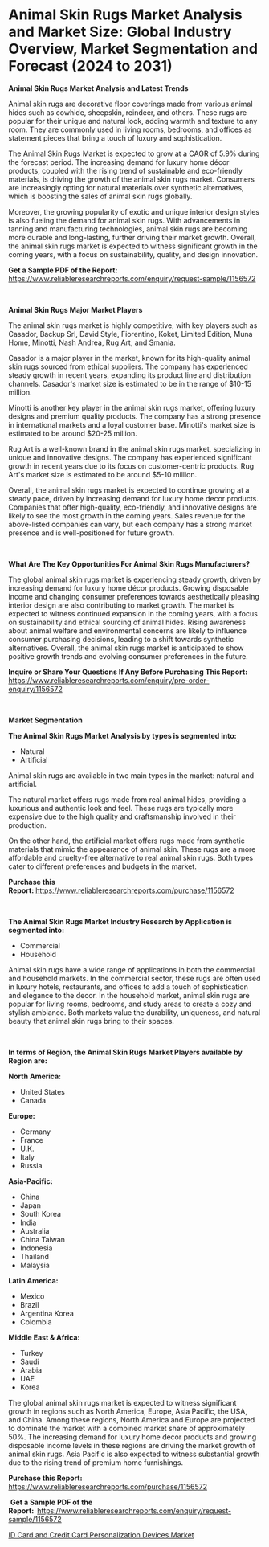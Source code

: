 <p><h1>Animal Skin Rugs Market Analysis and Market Size: Global Industry Overview, Market Segmentation and Forecast (2024 to 2031)</h1></p><p><strong>Animal Skin Rugs Market Analysis and Latest Trends</strong></p>
<p><p>Animal skin rugs are decorative floor coverings made from various animal hides such as cowhide, sheepskin, reindeer, and others. These rugs are popular for their unique and natural look, adding warmth and texture to any room. They are commonly used in living rooms, bedrooms, and offices as statement pieces that bring a touch of luxury and sophistication.</p><p>The Animal Skin Rugs Market is expected to grow at a CAGR of 5.9% during the forecast period. The increasing demand for luxury home décor products, coupled with the rising trend of sustainable and eco-friendly materials, is driving the growth of the animal skin rugs market. Consumers are increasingly opting for natural materials over synthetic alternatives, which is boosting the sales of animal skin rugs globally.</p><p>Moreover, the growing popularity of exotic and unique interior design styles is also fueling the demand for animal skin rugs. With advancements in tanning and manufacturing technologies, animal skin rugs are becoming more durable and long-lasting, further driving their market growth. Overall, the animal skin rugs market is expected to witness significant growth in the coming years, with a focus on sustainability, quality, and design innovation.</p></p>
<p><strong>Get a Sample PDF of the Report:&nbsp;</strong> <a href="https://www.reliableresearchreports.com/enquiry/request-sample/1156572">https://www.reliableresearchreports.com/enquiry/request-sample/1156572</a></p>
<p>&nbsp;</p>
<p><strong>Animal Skin Rugs Major Market Players</strong></p>
<p><p>The animal skin rugs market is highly competitive, with key players such as Casador, Backup Srl, David Style, Fiorentino, Koket, Limited Edition, Muna Home, Minotti, Nash Andrea, Rug Art, and Smania. </p><p>Casador is a major player in the market, known for its high-quality animal skin rugs sourced from ethical suppliers. The company has experienced steady growth in recent years, expanding its product line and distribution channels. Casador's market size is estimated to be in the range of $10-15 million.</p><p>Minotti is another key player in the animal skin rugs market, offering luxury designs and premium quality products. The company has a strong presence in international markets and a loyal customer base. Minotti's market size is estimated to be around $20-25 million.</p><p>Rug Art is a well-known brand in the animal skin rugs market, specializing in unique and innovative designs. The company has experienced significant growth in recent years due to its focus on customer-centric products. Rug Art's market size is estimated to be around $5-10 million.</p><p>Overall, the animal skin rugs market is expected to continue growing at a steady pace, driven by increasing demand for luxury home decor products. Companies that offer high-quality, eco-friendly, and innovative designs are likely to see the most growth in the coming years. Sales revenue for the above-listed companies can vary, but each company has a strong market presence and is well-positioned for future growth.</p></p>
<p>&nbsp;</p>
<p><strong>What Are The Key Opportunities For Animal Skin Rugs Manufacturers?</strong></p>
<p><p>The global animal skin rugs market is experiencing steady growth, driven by increasing demand for luxury home décor products. Growing disposable income and changing consumer preferences towards aesthetically pleasing interior design are also contributing to market growth. The market is expected to witness continued expansion in the coming years, with a focus on sustainability and ethical sourcing of animal hides. Rising awareness about animal welfare and environmental concerns are likely to influence consumer purchasing decisions, leading to a shift towards synthetic alternatives. Overall, the animal skin rugs market is anticipated to show positive growth trends and evolving consumer preferences in the future.</p></p>
<p><strong>Inquire or Share Your Questions If Any Before Purchasing This Report:</strong> <a href="https://www.reliableresearchreports.com/enquiry/pre-order-enquiry/1156572">https://www.reliableresearchreports.com/enquiry/pre-order-enquiry/1156572</a></p>
<p>&nbsp;</p>
<p><strong>Market Segmentation</strong></p>
<p><strong>The Animal Skin Rugs Market Analysis by types is segmented into:</strong></p>
<p><ul><li>Natural</li><li>Artificial</li></ul></p>
<p><p>Animal skin rugs are available in two main types in the market: natural and artificial. </p><p>The natural market offers rugs made from real animal hides, providing a luxurious and authentic look and feel. These rugs are typically more expensive due to the high quality and craftsmanship involved in their production. </p><p>On the other hand, the artificial market offers rugs made from synthetic materials that mimic the appearance of animal skin. These rugs are a more affordable and cruelty-free alternative to real animal skin rugs. Both types cater to different preferences and budgets in the market.</p></p>
<p><strong>Purchase this Report:&nbsp;</strong><a href="https://www.reliableresearchreports.com/purchase/1156572">https://www.reliableresearchreports.com/purchase/1156572</a></p>
<p>&nbsp;</p>
<p><strong>The Animal Skin Rugs Market Industry Research by Application is segmented into:</strong></p>
<p><ul><li>Commercial</li><li>Household</li></ul></p>
<p><p>Animal skin rugs have a wide range of applications in both the commercial and household markets. In the commercial sector, these rugs are often used in luxury hotels, restaurants, and offices to add a touch of sophistication and elegance to the decor. In the household market, animal skin rugs are popular for living rooms, bedrooms, and study areas to create a cozy and stylish ambiance. Both markets value the durability, uniqueness, and natural beauty that animal skin rugs bring to their spaces.</p></p>
<p>&nbsp;</p>
<p><strong>In terms of Region, the Animal Skin Rugs Market Players available by Region are:</strong></p>
<p>
    <p> <strong> North America: </strong>
        <ul>
            <li>United States</li>
            <li>Canada</li>
        </ul>
        </p> 
    <p> <strong> Europe: </strong>
        <ul>
            <li>Germany</li>
            <li>France</li>
            <li>U.K.</li>
            <li>Italy</li>
            <li>Russia</li>
        </ul>
        </p> 
    <p> <strong> Asia-Pacific: </strong>
        <ul>
            <li>China</li>
            <li>Japan</li>
            <li>South Korea</li>
            <li>India</li>
            <li>Australia</li>
            <li>China Taiwan</li>
            <li>Indonesia</li>
            <li>Thailand</li>
            <li>Malaysia</li>
        </ul>
        </p> 
    <p> <strong> Latin America: </strong>
        <ul>
            <li>Mexico</li>
            <li>Brazil</li>
            <li>Argentina Korea</li>
            <li>Colombia</li>
        </ul>
        </p> 
    <p> <strong> Middle East & Africa: </strong>
        <ul>
            <li>Turkey</li>
            <li>Saudi</li>
            <li>Arabia</li>
            <li>UAE</li>
            <li>Korea</li>
        </ul>
    </p>
    </p>
<p><p>The global animal skin rugs market is expected to witness significant growth in regions such as North America, Europe, Asia Pacific, the USA, and China. Among these regions, North America and Europe are projected to dominate the market with a combined market share of approximately 50%. The increasing demand for luxury home decor products and growing disposable income levels in these regions are driving the market growth of animal skin rugs. Asia Pacific is also expected to witness substantial growth due to the rising trend of premium home furnishings.</p></p>
<p><strong>Purchase this Report: </strong><a href="https://www.reliableresearchreports.com/purchase/1156572">https://www.reliableresearchreports.com/purchase/1156572</a></p>
<p>&nbsp;<strong>Get a Sample PDF of the Report:&nbsp;&nbsp;</strong><a href="https://www.reliableresearchreports.com/enquiry/request-sample/1156572">https://www.reliableresearchreports.com/enquiry/request-sample/1156572</a></p>
<p><strong></strong></p>
<p><p><a href="https://silk-columnist-571.notion.site/ID-Card-and-Credit-Card-Personalization-Devices-Market-Size-Share-Trends-Analysis-Report-By-Appli-fe6292d4434645b6a211e5e57eac7de7">ID Card and Credit Card Personalization Devices Market</a></p></p>